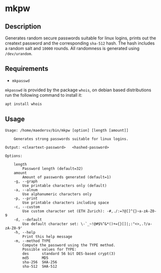 # mkpw

## Description

Generates random secure passwords suitable for linux logins,
prints out the creatext password and the corresponding `sha-512` hash. 
The hash includes a random salt and `10000` rounds.
All randomness is generated using `/dev/urandom`.

## Requirements

- `mkpasswd`

`mkpasswd` is provided by the package `whois`,
on debian based distributions run the following command to install it:

```sh
apt install whois
```

## Usage

```
Usage: /home/maedersv/bin/mkpw [option] [length [amount]]

    Generates strong passwords suitable for linux logins.

Output: <cleartext-password>   <hashed-password>

Options:

    length
        Password length (default=32)
    amount
        Amount of passwords generated (default=1)
    -g, --graph
        Use printable characters only (default)
    -a, --alnum
        Use alphanumeric characters only
    -p, --print
        Use printable characters including space
    -c, --custom
        Use custom character set (ETH Zurich): -#,./:=?@[]^{}~a-zA-Z0-9
    -d, --default
        Use default character set: \-`_~!@#$%^&*()+={}[]|;:"<>,.?/a-zA-Z0-9'
    -h, --help
        Print this help message
    -m, --method TYPE
        Compute the password using the TYPE method.
        Possible values for TYPE:
        des      standard 56 bit DES-based crypt(3)
        md5      MD5
        sha-256  SHA-256
        sha-512  SHA-512
```
